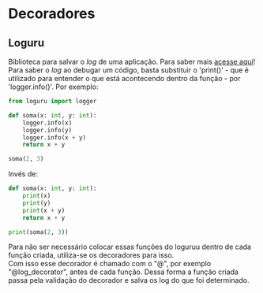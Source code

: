 # Decoradores

## Loguru
Biblioteca para salvar o *log* de uma aplicação. Para saber mais [acesse aqui](https://github.com/Delgan/loguru)!  
Para saber o *log* ao debugar um código, basta substituir o 'print()' - que é utilizado para entender o que está acontecendo dentro da função - por 'logger.info()'. Por exemplo:
```python
from loguru import logger

def soma(x: int, y: int):
    logger.info(x)
    logger.info(y)
    logger.info(x + y)
    return x + y

soma(2, 3)
```
Invés de:
```python
def soma(x: int, y: int):
    print(x)
    print(y)
    print(x + y)
    return x + y

print(soma(2, 3))
```  

Para não ser necessário colocar essas funções do loguruu dentro de cada função criada, utiliza-se os decoradores para isso.  
Com isso esse decorador é chamado com o "@", por exemplo "@log_decorator", antes de cada função. Dessa forma a função criada passa pela validação do decorador e salva os log do que foi determinado.
